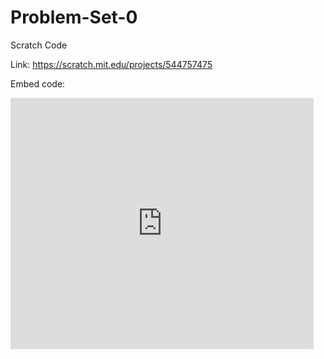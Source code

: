 # Problem-Set-0
Scratch Code

Link:
https://scratch.mit.edu/projects/544757475

Embed code:
<iframe src="https://scratch.mit.edu/projects/544757475/embed" allowtransparency="true" width="485" height="402" frameborder="0" scrolling="no" allowfullscreen></iframe>
